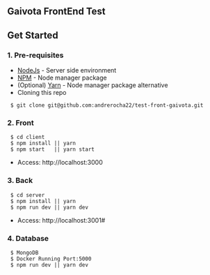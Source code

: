 ## Gaivota FrontEnd Test

## Get Started

### 1. Pre-requisites

- [NodeJs](https://nodejs.org/en/) - Server side environment
- [NPM](https://npmjs.org/) - Node manager package
- (Optional) [Yarn](https://yarnpkg.com/lang/en/) - Node manager package alternative
- Cloning this repo
```
 $ git clone git@github.com:andrerocha22/test-front-gaivota.git
```

### 2. Front

```
 $ cd client
 $ npm install || yarn
 $ npm start   || yarn start
```

- Access: http://localhost:3000

### 3. Back

```
 $ cd server
 $ npm install || yarn
 $ npm run dev || yarn dev
```
- Access: http://localhost:3001#


### 4. Database

```
 $ MongoDB
 $ Docker Running Port:5000
 $ npm run dev || yarn dev
```

